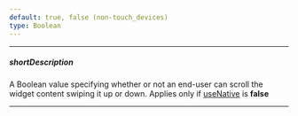 ```yaml
---
default: true, false (non-touch_devices)
type: Boolean
---
```

---
##### shortDescription
A Boolean value specifying whether or not an end-user can scroll the widget content swiping it up or down. Applies only if [useNative](/api-reference/10%20UI%20Widgets/dxScrollable/1%20Configuration/useNative.md '{basewidgetpath}/Configuration/#useNative') is **false**

---
